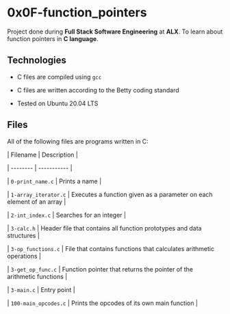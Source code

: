 # 0x0F-function_pointers

Project done during **Full Stack Software Engineering** at **ALX**. To learn about function pointers in **C language**.



## Technologies

* C files are compiled using `gcc`

* C files are written according to the Betty coding standard

* Tested on Ubuntu 20.04 LTS



## Files

All of the following files are programs written in C:



| Filename | Description |

| -------- | ----------- |

| `0-print_name.c` | Prints a name |

| `1-array_iterator.c` | Executes a function given as a parameter on each element of an array |

| `2-int_index.c` | Searches for an integer |

| `3-calc.h` | Header file that contains all function prototypes and data structures |

| `3-op_functions.c` | File that contains functions that calculates arithmetic operations |

| `3-get_op_func.c` | Function pointer that returns the pointer of the arithmetic functions |

| `3-main.c` | Entry point |

| `100-main_opcodes.c` | Prints the opcodes of its own main function |
